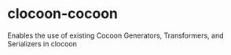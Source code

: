 clocoon-cocoon
==============

Enables the use of existing Cocoon Generators, Transformers, and Serializers in clocoon